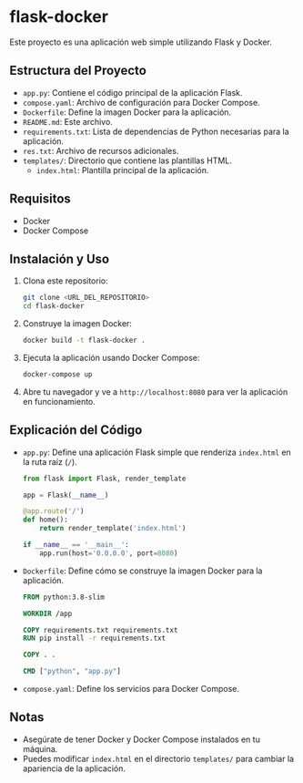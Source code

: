 ﻿# flask-docker

Este proyecto es una aplicación web simple utilizando Flask y Docker.

## Estructura del Proyecto

- `app.py`: Contiene el código principal de la aplicación Flask.
- `compose.yaml`: Archivo de configuración para Docker Compose.
- `Dockerfile`: Define la imagen Docker para la aplicación.
- `README.md`: Este archivo.
- `requirements.txt`: Lista de dependencias de Python necesarias para la aplicación.
- `res.txt`: Archivo de recursos adicionales.
- `templates/`: Directorio que contiene las plantillas HTML.
  - `index.html`: Plantilla principal de la aplicación.

## Requisitos

- Docker
- Docker Compose

## Instalación y Uso

1. Clona este repositorio:
    ```sh
    git clone <URL_DEL_REPOSITORIO>
    cd flask-docker
    ```

2. Construye la imagen Docker:
    ```sh
    docker build -t flask-docker .
    ```

3. Ejecuta la aplicación usando Docker Compose:
    ```sh
    docker-compose up
    ```

4. Abre tu navegador y ve a `http://localhost:8080` para ver la aplicación en funcionamiento.

## Explicación del Código

- `app.py`: Define una aplicación Flask simple que renderiza `index.html` en la ruta raíz (`/`).
    ```python
    from flask import Flask, render_template

    app = Flask(__name__)

    @app.route('/')
    def home():
        return render_template('index.html')

    if __name__ == '__main__':
        app.run(host='0.0.0.0', port=8080)
    ```

- `Dockerfile`: Define cómo se construye la imagen Docker para la aplicación.
    ```dockerfile
    FROM python:3.8-slim

    WORKDIR /app

    COPY requirements.txt requirements.txt
    RUN pip install -r requirements.txt

    COPY . .

    CMD ["python", "app.py"]
    ```

- `compose.yaml`: Define los servicios para Docker Compose.


## Notas

- Asegúrate de tener Docker y Docker Compose instalados en tu máquina.
- Puedes modificar `index.html` en el directorio `templates/` para cambiar la apariencia de la aplicación.

